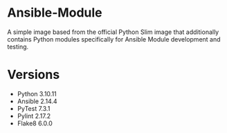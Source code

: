 # Ansible-Module

A simple image based from the official Python Slim image that additionally contains Python modules specifically for Ansible Module development and testing.

# Versions

- Python 3.10.11
- Ansible 2.14.4
- PyTest 7.3.1
- Pylint 2.17.2
- Flake8 6.0.0
